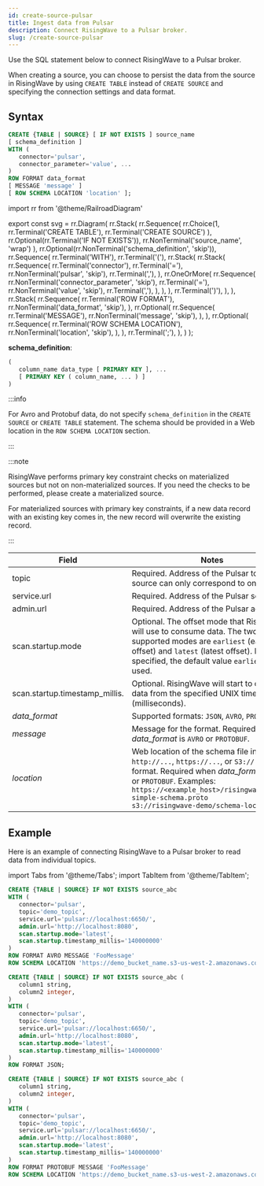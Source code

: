 ```yaml
---
id: create-source-pulsar
title: Ingest data from Pulsar
description: Connect RisingWave to a Pulsar broker.
slug: /create-source-pulsar
---
```



Use the SQL statement below to connect RisingWave to a Pulsar broker.


When creating a source, you can choose to persist the data from the source in RisingWave by using `CREATE TABLE` instead of `CREATE SOURCE` and specifying the connection settings and data format.

## Syntax

```sql
CREATE {TABLE | SOURCE} [ IF NOT EXISTS ] source_name 
[ schema_definition ]
WITH (
   connector='pulsar',
   connector_parameter='value', ...
)
ROW FORMAT data_format 
[ MESSAGE 'message' ]
[ ROW SCHEMA LOCATION 'location' ];
```




import rr from '@theme/RailroadDiagram'

export const svg = rr.Diagram(
    rr.Stack(
        rr.Sequence(
            rr.Choice(1,
                rr.Terminal('CREATE TABLE'),
                rr.Terminal('CREATE SOURCE')
            ),
            rr.Optional(rr.Terminal('IF NOT EXISTS')),
            rr.NonTerminal('source_name', 'wrap')
        ),
        rr.Optional(rr.NonTerminal('schema_definition', 'skip')),
        rr.Sequence(
            rr.Terminal('WITH'),
            rr.Terminal('('),
            rr.Stack(
                rr.Stack(
                    rr.Sequence(
                        rr.Terminal('connector'),
                        rr.Terminal('='),
                        rr.NonTerminal('pulsar', 'skip'),
                        rr.Terminal(','),
                    ),
                    rr.OneOrMore(
                        rr.Sequence(
                            rr.NonTerminal('connector_parameter', 'skip'),
                            rr.Terminal('='),
                            rr.NonTerminal('value', 'skip'),
                            rr.Terminal(','),
                        ),
                    ),
                ),
                rr.Terminal(')'),
            ),
        ),
        rr.Stack(
            rr.Sequence(
                rr.Terminal('ROW FORMAT'),
                rr.NonTerminal('data_format', 'skip'),
            ),
            rr.Optional(
                rr.Sequence(
                    rr.Terminal('MESSAGE'),
                    rr.NonTerminal('message', 'skip'),
                ),
            ),
            rr.Optional(
                rr.Sequence(
                    rr.Terminal('ROW SCHEMA LOCATION'),
                    rr.NonTerminal('location', 'skip'),
                ),
            ),
            rr.Terminal(';'),
        ),
    )
);


<drawer SVG={svg} />





**schema_definition**:
```sql
(
   column_name data_type [ PRIMARY KEY ], ...
   [ PRIMARY KEY ( column_name, ... ) ]
)
```

:::info

For Avro and Protobuf data, do not specify `schema_definition` in the `CREATE SOURCE` or `CREATE TABLE` statement. The schema should be provided in a Web location in the `ROW SCHEMA LOCATION` section.

:::

:::note

RisingWave performs primary key constraint checks on materialized sources but not on non-materialized sources. If you need the checks to be performed, please create a materialized source.

For materialized sources with primary key constraints, if a new data record with an existing key comes in, the new record will overwrite the existing record. 

:::


|Field|Notes|
|---|---|
|topic	|Required. Address of the Pulsar topic. One source can only correspond to one topic.|
|service.url| Required. Address of the Pulsar service.	|
|admin.url	|Required. Address of the Pulsar admin.|
|scan.startup.mode|Optional. The offset mode that RisingWave will use to consume data. The two supported modes are `earliest` (earliest offset) and `latest` (latest offset). If not specified, the default value `earliest` will be used.|
|scan.startup.timestamp_millis.| Optional. RisingWave will start to consume data from the specified UNIX timestamp (milliseconds).|
|*data_format*| Supported formats: `JSON`, `AVRO`, `PROTOBUF`.|
|*message* |Message for the format. Required when *data_format* is `AVRO` or `PROTOBUF`.|
|*location*| Web location of the schema file in `http://...`, `https://...`, or `S3://...` format. Required when *data_format* is `AVRO` or `PROTOBUF`. Examples:<br/>`https://<example_host>/risingwave/proto-simple-schema.proto`<br/>`s3://risingwave-demo/schema-location` |

## Example
Here is an example of connecting RisingWave to a Pulsar broker to read data from individual topics.

import Tabs from '@theme/Tabs';
import TabItem from '@theme/TabItem';

<Tabs>
<TabItem value="avro" label="Avro" default>

```sql
CREATE {TABLE | SOURCE} IF NOT EXISTS source_abc 
WITH (
   connector='pulsar',
   topic='demo_topic',
   service.url='pulsar://localhost:6650/',
   admin.url='http://localhost:8080',
   scan.startup.mode='latest',
   scan.startup.timestamp_millis='140000000'
)
ROW FORMAT AVRO MESSAGE 'FooMessage'
ROW SCHEMA LOCATION 'https://demo_bucket_name.s3-us-west-2.amazonaws.com/demo.avsc';
```
</TabItem>
<TabItem value="json" label="JSON" default>

```sql
CREATE {TABLE | SOURCE} IF NOT EXISTS source_abc (
   column1 string,
   column2 integer,
)
WITH (
   connector='pulsar',
   topic='demo_topic',
   service.url='pulsar://localhost:6650/',
   admin.url='http://localhost:8080',
   scan.startup.mode='latest',
   scan.startup.timestamp_millis='140000000'
)
ROW FORMAT JSON;
```
</TabItem>
<TabItem value="pb" label="Protobuf" default>

```sql
CREATE {TABLE | SOURCE} IF NOT EXISTS source_abc (
   column1 string,
   column2 integer,
)
WITH (
   connector='pulsar',
   topic='demo_topic',
   service.url='pulsar://localhost:6650/',
   admin.url='http://localhost:8080',
   scan.startup.mode='latest',
   scan.startup.timestamp_millis='140000000'
)
ROW FORMAT PROTOBUF MESSAGE 'FooMessage'
ROW SCHEMA LOCATION 'https://demo_bucket_name.s3-us-west-2.amazonaws.com/demo.proto';
```
</TabItem>
</Tabs>
